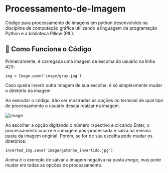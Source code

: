 # Processamento-de-Imagem
Código para processamento de imagens em python desenvolvido na disciplina de computação gráfica utilizando a linguagem de programação Python e a biblioteca Pillow (PIL).

## 🤔 Como Funciona o Código
Primeiramente, é carregada uma imagem de escolha do usuário na linha 423:
```
img = Image.open('image/gray.jpg')
```
Caso queira inserir outra imagem de sua escolha, é só simplesmente mudar o diretório da imagem

Ao executar o código, irão ser mostradas as opções no terminal de qual tipo de processamento o usuário deseja reaizar na imagem.

![image](https://github.com/rodineves/Processamento-de-Imagem/assets/105732866/cc9ad21c-5864-4f4e-b04b-bb02ddd13d4c)

Ao escolher a opção digitando o número rspectivo e clicando Enter, o processamento ocorre e a imagem pós-processada é salva na mesma pasta da imagem original. Porém, se for de sua escolha pode mudar os diretórios:
```
inverted_img.save('image/gatenho_invertido.jpg')
```
Acima é o exemplo de salvar a imagem negativa na pasta <i>image</i>, mas pode mudar em todas as opções de processamento.
